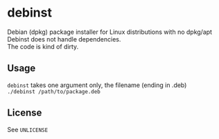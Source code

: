 # debinst
Debian (dpkg) package installer for Linux distributions with no dpkg/apt  
Debinst does not handle dependencies.  
The code is kind of dirty.

## Usage
`debinst` takes one argument only, the filename (ending in .deb)  
`./debinst /path/to/package.deb`

## License
See `UNLICENSE`
